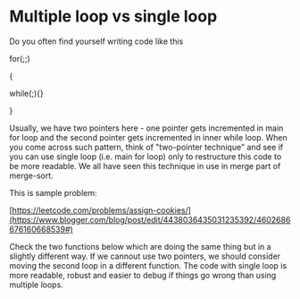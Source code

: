 # Multiple loop vs single loop

Do you often find yourself writing code like this

for(;;)

{

while(;){}

}

Usually, we have two pointers here - one pointer gets incremented in main for loop and the second pointer gets incremented in inner while loop. When you come across such pattern, think of "two-pointer technique" and see if you can use single loop (i.e. main for loop) only to restructure this code to be more readable. We all have seen this technique in use in merge part of merge-sort.

This is sample problem:

[https://leetcode.com/problems/assign-cookies/](https://www.blogger.com/blog/post/edit/4438036435031235392/4602686676160668539#)

Check the two functions below which are doing the same thing but in a slightly different way. If we cannout use two pointers, we should consider moving the second loop in a different function. The code with single loop is more readable, robust and easier to debug if things go wrong than using multiple loops.

<script src="https://gist.github.com/vamalhotra/c83addfac8507a4928af48a37e9b19a1.js"></script>